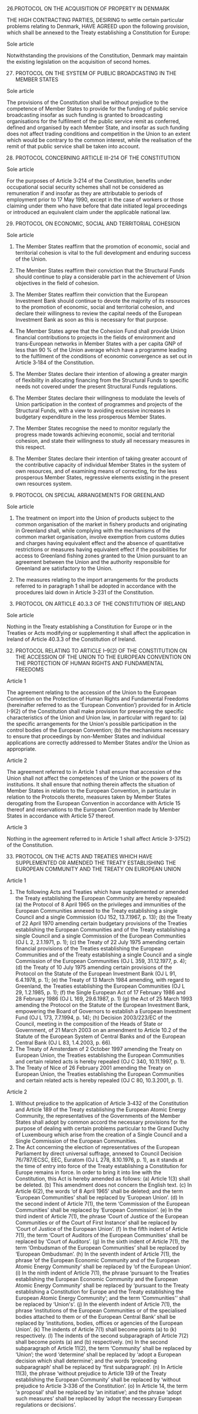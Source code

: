 26.PROTOCOL ON THE ACQUISITION OF PROPERTY IN DENMARK 

THE HIGH CONTRACTING PARTIES,
DESIRING to settle certain particular problems relating to Denmark,
HAVE AGREED upon the following provision, which shall be annexed to the Treaty establishing a Constitution for
Europe:

Sole article

Notwithstanding the provisions of the Constitution, Denmark may maintain the existing legislation
on the acquisition of second homes.

27. PROTOCOL ON THE SYSTEM OF PUBLIC BROADCASTING IN THE MEMBER STATES

<!-- THE HIGH CONTRACTING PARTIES,
CONSIDERING that the system of public broadcasting in the Member States is directly related to the democratic, social
and cultural needs of each society and to the need to preserve media pluralism,
HAVE AGREED UPON the following interpretative provisions, which shall be annexed to the Treaty establishing a
Constitution for Europe: -->

Sole article

The provisions of the Constitution shall be without prejudice to the competence of Member States to provide for the funding of public service broadcasting insofar as such funding is granted to
broadcasting organisations for the fulfilment of the public service remit as conferred, defined and
organised by each Member State, and insofar as such funding does not affect trading conditions and
competition in the Union to an extent which would be contrary to the common interest, while the
realisation of the remit of that public service shall be taken into account.

28. PROTOCOL CONCERNING ARTICLE III-214 OF THE CONSTITUTION

<!-- THE HIGH CONTRACTING PARTIES,
HAVE AGREED upon the following provision, which shall be annexed to the Treaty establishing a Constitution for
Europe: -->

Sole article

For the purposes of Article 3‑214 of the Constitution, benefits under occupational social security
schemes shall not be considered as remuneration if and insofar as they are attributable to periods of
employment prior to 17 May 1990, except in the case of workers or those claiming under them who
have before that date initiated legal proceedings or introduced an equivalent claim under the
applicable national law.

29. PROTOCOL ON ECONOMIC, SOCIAL AND TERRITORIAL COHESION

<!-- THE HIGH CONTRACTING PARTIES,
RECALLING that Article I‑3 of the Constitution includes the objective of promoting economic, social and territorial
cohesion and solidarity between Member States and that the said cohesion figures among the areas of shared
competence of the Union listed in Article I‑14(2)(c) of the Constitution;
RECALLING that the provisions of Section 3 of Chapter III of Title III of Part III of the Constitution, on economic, social
and territorial cohesion as a whole provide the legal basis for consolidating and further developing the Union's action in
this field, including the creation of a fund;
RECALLING that Article 3‑223 of the Constitution envisages setting up a Cohesion Fund;
NOTING that the European Investment Bank is lending large and increasing amounts for the benefit of the poorer
regions;
NOTING the desire for greater flexibility in the arrangements for allocations from the Structural Funds;
NOTING the desire for modulation of the levels of Union participation in programmes and projects in certain Member
States;
NOTING the proposal to take greater account of the relative prosperity of Member States in the system of own
resources,
HAVE AGREED upon the following provisions, which shall be annexed to the Treaty establishing a Constitution for
Europe: -->

Sole article

1. The Member States reaffirm that the promotion of economic, social and territorial cohesion is vital to the full development and enduring success of the Union.
2. The Member States reaffirm their conviction that the Structural Funds should continue to play a
considerable part in the achievement of Union objectives in the field of cohesion.
3. The Member States reaffirm their conviction that the European Investment Bank should
continue to devote the majority of its resources to the promotion of economic, social and territorial
cohesion, and declare their willingness to review the capital needs of the European Investment Bank
as soon as this is necessary for that purpose.
4. The Member States agree that the Cohesion Fund shall provide Union financial contributions to
projects in the fields of environment and trans‑European networks in Member States with a per
capita GNP of less than 90 % of the Union average which have a programme leading to the fulfilment
of the conditions of economic convergence as set out in Article 3‑184 of the Constitution.
5. The Member States declare their intention of allowing a greater margin of flexibility in allocating
financing from the Structural Funds to specific needs not covered under the present Structural Funds
regulations.
6. The Member States declare their willingness to modulate the levels of Union participation in the
context of programmes and projects of the Structural Funds, with a view to avoiding excessive
increases in budgetary expenditure in the less prosperous Member States.
7. The Member States recognise the need to monitor regularly the progress made towards achieving
economic, social and territorial cohesion, and state their willingness to study all necessary measures
in this respect.
8. The Member States declare their intention of taking greater account of the contributive capacity
of individual Member States in the system of own resources, and of examining means of correcting,
for the less prosperous Member States, regressive elements existing in the present own resources
system.


30. PROTOCOL ON SPECIAL ARRANGEMENTS FOR GREENLAND

<!-- THE HIGH CONTRACTING PARTIES,
HAVE AGREED upon the following provisions, which shall be annexed to the Treaty establishing a Constitution for
Europe: -->

Sole article

1. The treatment on import into the Union of products subject to the common organisation of the market in fishery products and originating in Greenland shall, while complying with the mechanisms of the common market organisation, involve exemption from customs duties and charges having equivalent effect and the absence of quantitative restrictions or measures having equivalent effect if the possibilities for access to Greenland fishing zones granted to the Union pursuant to an agreement between the Union and the authority responsible for Greenland are satisfactory to the Union.

2. The measures relating to the import arrangements for the products referred to in paragraph 1
shall be adopted in accordance with the procedures laid down in Article 3‑231 of the Constitution.


31. PROTOCOL ON ARTICLE 40.3.3 OF THE CONSTITUTION OF IRELAND

<!-- THE HIGH CONTRACTING PARTIES
HAVE AGREED upon the following provision, which shall be annexed to the Treaty establishing a Constitution for
Europe and to the Treaty establishing the European Atomic Energy Community: -->

Sole article

Nothing in the Treaty establishing a Constitution for Europe or in the Treaties or Acts modifying or
supplementing it shall affect the application in Ireland of Article 40.3.3 of the Constitution of
Ireland.

32. PROTOCOL RELATING TO ARTICLE I–9(2) OF THE CONSTITUTION ON THE ACCESSION
OF THE UNION TO THE EUROPEAN CONVENTION ON THE PROTECTION OF HUMAN RIGHTS
AND FUNDAMENTAL FREEDOMS

<!-- THE HIGH CONTRACTING PARTIES
HAVE AGREED on the following provisions, which shall be annexed to the Treaty establishing a Constitution for
Europe: -->

Article 1

The agreement relating to the accession of the Union to the European Convention on the Protection
of Human Rights and Fundamental Freedoms (hereinafter referred to as the ‘European Convention’)
provided for in Article I-9(2) of the Constitution shall make provision for preserving the specific
characteristics of the Union and Union law, in particular with regard to:
(a) the specific arrangements for the Union's possible participation in the control bodies of the
European Convention;
(b) the mechanisms necessary to ensure that proceedings by non-Member States and individual
applications are correctly addressed to Member States and/or the Union as appropriate.

Article 2

The agreement referred to in Article 1 shall ensure that accession of the Union shall not affect the
competences of the Union or the powers of its institutions. It shall ensure that nothing therein affects
the situation of Member States in relation to the European Convention, in particular in relation to the
Protocols thereto, measures taken by Member States derogating from the European Convention in
accordance with Article 15 thereof and reservations to the European Convention made by Member
States in accordance with Article 57 thereof.

Article 3

Nothing in the agreement referred to in Article 1 shall affect Article 3-375(2) of the Constitution.

33. PROTOCOL ON THE ACTS AND TREATIES WHICH HAVE SUPPLEMENTED OR AMENDED THE TREATY ESTABLISHING THE EUROPEAN COMMUNITY AND THE TREATY ON EUROPEAN UNION

<!-- THE HIGH CONTRACTING PARTIES,
WHEREAS Article IV-437(1) of the Constitution repeals the Treaty establishing the European Community and the
Treaty on European Union and the Acts and Treaties which have supplemented or amended them;
WHEREAS a list should be drawn up of the acts and treaties referred to in Article IV-437(1);
WHEREAS the substance of Article 9(7) of the Treaty of Amsterdam should be incorporated;
RECALLING that the Act of 20 September 1976 concerning the election of representatives of the European Parliament
by direct universal suffrage is to remain in force,
HAVE AGREED upon the following provisions, which are annexed to the Treaty establishing a Constitution for Europe
and to the Treaty establishing the European Atomic Energy Community: -->

Article 1
1. The following Acts and Treaties which have supplemented or amended the Treaty establishing
the European Community are hereby repealed:
(a) the Protocol of 8 April 1965 on the privileges and immunities of the European Communities
annexed to the Treaty establishing a single Council and a single Commission (OJ 152, 13.7.1967,
p. 13);
(b) the Treaty of 22 April 1970 amending certain budgetary provisions of the Treaties establishing
the European Communities and of the Treaty establishing a single Council and a single
Commission of the European Communities (OJ L 2, 2.1.1971, p. 1);
(c) the Treaty of 22 July 1975 amending certain financial provisions of the Treaties establishing the
European Communities and of the Treaty establishing a single Council and a single Commission
of the European Communities (OJ L 359, 31.12.1977, p. 4);
(d) the Treaty of 10 July 1975 amending certain provisions of the Protocol on the Statute of the
European Investment Bank (OJ L 91, 6.4.1978, p. 1);
(e) the Treaty of 13 March 1984 amending, with regard to Greenland, the Treaties establishing the
European Communities (OJ L 29, 1.2.1985, p. 1);
(f) the Single European Act of 17 February 1986 and 28 February 1986 (OJ L 169, 29.6.1987, p. 1)
(g) the Act of 25 March 1993 amending the Protocol on the Statute of the European Investment
Bank, empowering the Board of Governors to establish a European Investment Fund (OJ L 173,
7.7.1994, p. 14);
(h) Decision 2003/223/EC of the Council, meeting in the composition of the Heads of State or
Government, of 21 March 2003 on an amendment to Article 10.2 of the Statute of the European
System of Central Banks and of the European Central Bank (OJ L 83, 1.4.2003, p. 66).
2. The Treaty of Amsterdam of 2 October 1997 amending the Treaty on European Union, the
Treaties establishing the European Communities and certain related acts is hereby repealed (OJ C 340,
10.11.1997, p. 1).
3. The Treaty of Nice of 26 February 2001 amending the Treaty on European Union, the Treaties
establishing the European Communities and certain related acts is hereby repealed (OJ C 80,
10.3.2001, p. 1).

Article 2
1. Without prejudice to the application of Article 3‑432 of the Constitution and Article 189 of
the Treaty establishing the European Atomic Energy Community, the representatives of the
Governments of the Member States shall adopt by common accord the necessary provisions for the
purpose of dealing with certain problems particular to the Grand Duchy of Luxembourg which arise
from the creation of a Single Council and a Single Commission of the European Communities.
2. The Act concerning the election of representatives of the European Parliament by direct universal
suffrage, annexed to Council Decision 76/787/ECSC, EEC, Euratom (OJ L 278, 8.10.1976, p. 1), as it
stands at the time of entry into force of the Treaty establishing a Constitution for Europe remains in
force. In order to bring it into line with the Constitution, this Act is hereby amended as follows:
(a) Article 1(3) shall be deleted.
(b) This amendment does not concern the English text.
(c) In Article 6(2), the words ‘of 8 April 1965’ shall be deleted; and the term ‘European Communities’
shall be replaced by ‘European Union’.
(d) In the second indent of Article 7(1), the term ‘Commission of the European Communities’ shall
be replaced by ‘European Commission’.
(e) In the third indent of Article 7(1), the phrase ‘Court of Justice of the European Communities or of
the Court of First Instance’ shall be replaced by ‘Court of Justice of the European Union’.
(f) In the fifth indent of Article 7(1), the term ‘Court of Auditors of the European Communities’ shall
be replaced by ‘Court of Auditors’.
(g) In the sixth indent of Article 7(1), the term ‘Ombudsman of the European Communities’ shall be
replaced by ‘European Ombudsman’.
(h) In the seventh indent of Article 7(1), the phrase ‘of the European Economic Community and of
the European Atomic Energy Community’ shall be replaced by ‘of the European Union’.
(i) In the ninth indent of Article 7(1), the phrase ‘pursuant to the Treaties establishing the European
Economic Community and the European Atomic Energy Community’ shall be replaced by
‘pursuant to the Treaty establishing a Constitution for Europe and the Treaty establishing the
European Atomic Energy Community’; and the term ‘Communities'’ shall be replaced by
‘Union's’.
(j) In the eleventh indent of Article 7(1), the phrase ‘institutions of the European Communities or of
the specialised bodies attached to them or of the European Central Bank’ shall be replaced by
‘institutions, bodies, offices or agencies of the European Union’.
(k) The indents of Article 7(1) shall become points (a) to (k) respectively.
(l) The indents of the second subparagraph of Article 7(2) shall become points (a) and (b)
respectively.
(m) In the second subparagraph of Article 11(2), the term ‘Community’ shall be replaced by ‘Union’;
the word ‘determine’ shall be replaced by ‘adopt a European decision which shall determine’; and
the words ‘preceding subparagraph’ shall be replaced by ‘first subparagraph’.
(n) In Article 11(3), the phrase ‘without prejudice to Article 139 of the Treaty establishing the
European Community’ shall be replaced by ‘without prejudice to Article 3‑336 of the
Constitution’.
(o) In Article 14, the term ‘a proposal’ shall be replaced by ‘an initiative’; and the phrase ‘adopt such
measures’ shall be replaced by ‘adopt the necessary European regulations or decisions’.


